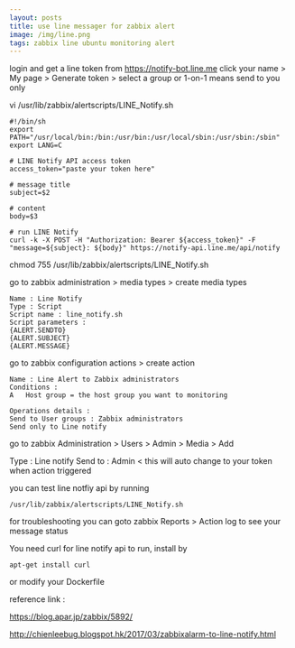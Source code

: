 ```yaml
---
layout: posts
title: use line messager for zabbix alert
image: /img/line.png
tags: zabbix line ubuntu monitoring alert
---
```


login and get a line token from https://notify-bot.line.me
click your name > My page > Generate token > select a group or 1-on-1 means send to you only


vi /usr/lib/zabbix/alertscripts/LINE_Notify.sh

```
#!/bin/sh
export PATH="/usr/local/bin:/bin:/usr/bin:/usr/local/sbin:/usr/sbin:/sbin"
export LANG=C

# LINE Notify API access token
access_token="paste your token here"

# message title
subject=$2

# content
body=$3

# run LINE Notify
curl -k -X POST -H "Authorization: Bearer ${access_token}" -F "message=${subject}: ${body}" https://notify-api.line.me/api/notify
```

chmod 755 /usr/lib/zabbix/alertscripts/LINE_Notify.sh

go to zabbix administration > media types > create media types

```
Name : Line Notify
Type : Script
Script name : line_notify.sh
Script parameters :
{ALERT.SENDTO}
{ALERT.SUBJECT}
{ALERT.MESSAGE}
```

go to zabbix configuration actions > create action

```
Name : Line Alert to Zabbix administrators
Conditions :
A	Host group = the host group you want to monitoring

Operations details :
Send to User groups : Zabbix administrators
Send only to Line notify
```

go to zabbix Administration > Users > Admin > Media > Add

Type : Line notify
Send to : Admin < this will auto change to your token when action triggered

you can test line notfiy api by running

```
/usr/lib/zabbix/alertscripts/LINE_Notify.sh
```

for troubleshooting you can goto zabbix Reports > Action log
to see your message status

You need curl for line notify api to run, install by

```
apt-get install curl
```

or modify your Dockerfile

reference link :

https://blog.apar.jp/zabbix/5892/

http://chienleebug.blogspot.hk/2017/03/zabbixalarm-to-line-notify.html
